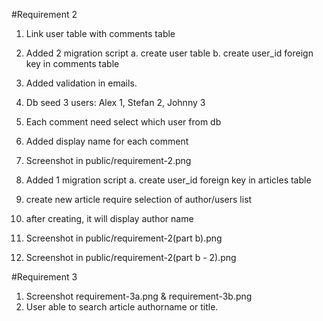 #Requirement 2

1. Link user table with comments table
2. Added 2 migration script
a. create user table
b. create user_id foreign key in comments table
3. Added validation in emails.
4. Db seed 3 users: Alex 1, Stefan 2, Johnny 3
5. Each comment need select which user from db
6. Added display name for each comment
7. Screenshot in public/requirement-2.png

8. Added 1 migration script
a. create user_id foreign key in articles table
9. create new article require selection of author/users list
10. after creating, it will display author name
11. Screenshot in public/requirement-2(part b).png
12. Screenshot in public/requirement-2(part b - 2).png

#Requirement 3

1. Screenshot requirement-3a.png & requirement-3b.png
2. User able to search article authorname or title.